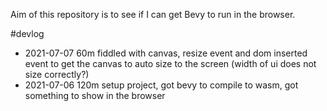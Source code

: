 Aim of this repository is to see if I can get Bevy to run in the browser.

#devlog
- 2021-07-07  60m fiddled with canvas, resize event and dom inserted event to get the canvas to auto size to the screen (width of ui does not size correctly?)
- 2021-07-06  120m setup project, got bevy to compile to wasm, got something to show in the browser

